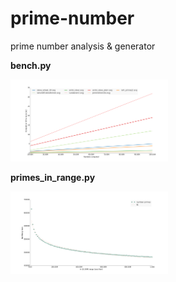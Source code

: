# prime-number
prime number analysis & generator

**bench.py**

<img border="0" width="50%" src="https://raw.githubusercontent.com/badele/prime-number/master/bench_result.png"/>

**primes_in_range.py**

<img border="0" width="50%" src="https://raw.githubusercontent.com/badele/prime-number/master/primes_in_range_result.png"/>
